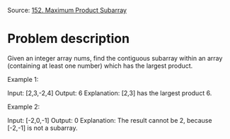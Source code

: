 Source: [152. Maximum Product Subarray](https://leetcode.com/problems/maximum-product-subarray/)

# Problem description

Given an integer array nums, find the contiguous subarray within an array (containing at least one number) which has the largest product.

Example 1:

Input: [2,3,-2,4]
Output: 6
Explanation: [2,3] has the largest product 6.

Example 2:

Input: [-2,0,-1]
Output: 0
Explanation: The result cannot be 2, because [-2,-1] is not a subarray.
